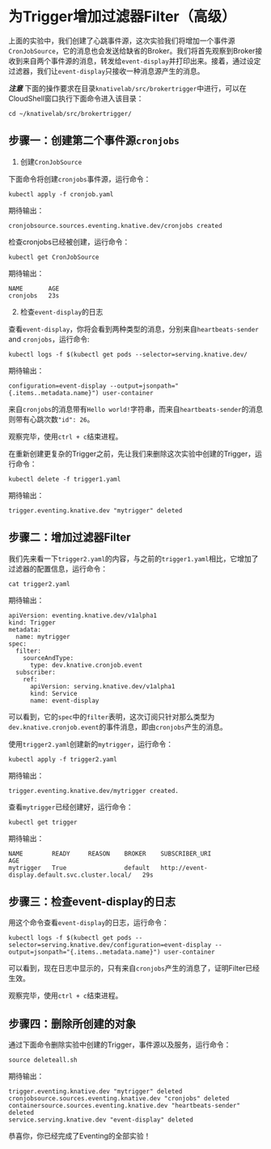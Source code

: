 # 为Trigger增加过滤器Filter（高级）

上面的实验中，我们创建了心跳事件源，这次实验我们将增加一个事件源`CronJobSource`，它的消息也会发送给缺省的Broker。我们将首先观察到Broker接收到来自两个事件源的消息，转发给`event-display`并打印出来。接着，通过设定过滤器，我们让`event-display`只接收一种消息源产生的消息。

***注意*** 下面的操作要求在目录`knativelab/src/brokertrigger`中进行，可以在CloudShell窗口执行下面命令进入该目录：
```
cd ~/knativelab/src/brokertrigger/
```

## 步骤一：创建第二个事件源`cronjobs`

1. 创建`CronJobSource`

下面命令将创建`cronjobs`事件源，运行命令：
```text
kubectl apply -f cronjob.yaml
```

期待输出：
```
cronjobsource.sources.eventing.knative.dev/cronjobs created
```

检查cronjobs已经被创建，运行命令：
```
kubectl get CronJobSource
```

期待输出：
```
NAME       AGE
cronjobs   23s
```

2. 检查`event-display`的日志

查看`event-display`，你将会看到两种类型的消息，分别来自`heartbeats-sender` and `cronjobs`，运行命令:

```text
kubectl logs -f $(kubectl get pods --selector=serving.knative.dev/
```

期待输出：
```
configuration=event-display --output=jsonpath="{.items..metadata.name}") user-container
```

来自`cronjobs`的消息带有`Hello world!`字符串，而来自`heartbeats-sender`的消息则带有心跳次数`"id": 26`。

观察完毕，使用`ctrl + c`结束进程。

在重新创建更复杂的Trigger之前，先让我们来删除这次实验中创建的Trigger，运行命令：

```
kubectl delete -f trigger1.yaml
```

期待输出：
```
trigger.eventing.knative.dev "mytrigger" deleted
```

## 步骤二：增加过滤器Filter

我们先来看一下`trigger2.yaml`的内容，与之前的`trigger1.yaml`相比，它增加了过滤器的配置信息，运行命令：

```text
cat trigger2.yaml
```

期待输出：
```
apiVersion: eventing.knative.dev/v1alpha1
kind: Trigger
metadata:
  name: mytrigger
spec:
  filter:
    sourceAndType:
      type: dev.knative.cronjob.event
  subscriber:
    ref:
      apiVersion: serving.knative.dev/v1alpha1
      kind: Service
      name: event-display
```

可以看到，它的`spec`中的`filter`表明，这次订阅只针对那么类型为`dev.knative.cronjob.event`的事件消息，即由`cronjobs`产生的消息。

使用`trigger2.yaml`创建新的`mytrigger`，运行命令：

```text
kubectl apply -f trigger2.yaml
```

期待输出：
```
trigger.eventing.knative.dev/mytrigger created.
```

查看`mytrigger`已经创建好，运行命令：
```text
kubectl get trigger
```

期待输出：
```
NAME        READY     REASON    BROKER    SUBSCRIBER_URI                                    AGE
mytrigger   True                default   http://event-display.default.svc.cluster.local/   29s
```

## 步骤三：检查event-display的日志

用这个命令查看`event-display`的日志，运行命令：
```
kubectl logs -f $(kubectl get pods --selector=serving.knative.dev/configuration=event-display --output=jsonpath="{.items..metadata.name}") user-container
```

可以看到，现在日志中显示的，只有来自`cronjobs`产生的消息了，证明Filter已经生效。

观察完毕，使用`ctrl + c`结束进程。

## 步骤四：删除所创建的对象

通过下面命令删除实验中创建的Trigger，事件源以及服务，运行命令：
```
source deleteall.sh
```

期待输出：
```
trigger.eventing.knative.dev "mytrigger" deleted
cronjobsource.sources.eventing.knative.dev "cronjobs" deleted
containersource.sources.eventing.knative.dev "heartbeats-sender" deleted
service.serving.knative.dev "event-display" deleted
```

恭喜你，你已经完成了Eventing的全部实验！